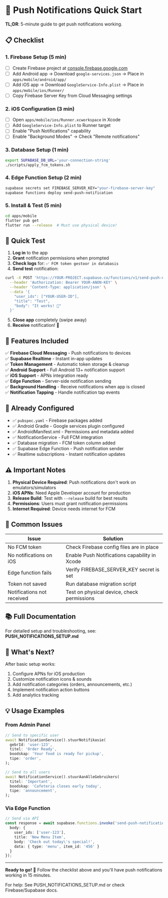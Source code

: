 # 🚀 Push Notifications Quick Start

**TL;DR**: 5-minute guide to get push notifications working.

## 📋 Checklist

### 1. Firebase Setup (5 min)
- [ ] Create Firebase project at [console.firebase.google.com](https://console.firebase.google.com/)
- [ ] Add Android app → Download `google-services.json` → Place in `apps/mobile/android/app/`
- [ ] Add iOS app → Download `GoogleService-Info.plist` → Place in `apps/mobile/ios/Runner/`
- [ ] Copy Firebase Server Key from Cloud Messaging settings

### 2. iOS Configuration (3 min)
- [ ] Open `apps/mobile/ios/Runner.xcworkspace` in Xcode
- [ ] Add `GoogleService-Info.plist` to Runner target
- [ ] Enable "Push Notifications" capability
- [ ] Enable "Background Modes" → Check "Remote notifications"

### 3. Database Setup (1 min)
```bash
export SUPABASE_DB_URL='your-connection-string'
./scripts/apply_fcm_tokens.sh
```

### 4. Edge Function Setup (2 min)
```bash
supabase secrets set FIREBASE_SERVER_KEY="your-firebase-server-key"
supabase functions deploy send-push-notification
```

### 5. Install & Test (5 min)
```bash
cd apps/mobile
flutter pub get
flutter run --release  # Must use physical device!
```

## 🧪 Quick Test

1. **Log in** to the app
2. **Grant** notification permissions when prompted
3. **Check logs** for: `✅ FCM token gestoor in databasis`
4. **Send test** notification:
```bash
curl -X POST 'https://YOUR-PROJECT.supabase.co/functions/v1/send-push-notification' \
  --header 'Authorization: Bearer YOUR-ANON-KEY' \
  --header 'Content-Type: application/json' \
  --data '{
    "user_ids": ["YOUR-USER-ID"],
    "title": "Test",
    "body": "It works! 🎉"
  }'
```
5. **Close app** completely (swipe away)
6. **Receive** notification! 📱

## 📱 Features Included

✅ **Firebase Cloud Messaging** - Push notifications to devices  
✅ **Supabase Realtime** - Instant in-app updates  
✅ **Token Management** - Automatic token storage & cleanup  
✅ **Android Support** - Full Android 13+ notification support  
✅ **iOS Support** - APNs integration ready  
✅ **Edge Function** - Server-side notification sending  
✅ **Background Handling** - Receive notifications when app is closed  
✅ **Notification Tapping** - Handle notification tap events  

## 🔧 Already Configured

- ✅ `pubspec.yaml` - Firebase packages added
- ✅ Android Gradle - Google services plugin configured
- ✅ AndroidManifest.xml - Permissions and metadata added
- ✅ NotificationService - Full FCM integration
- ✅ Database migration - FCM token column added
- ✅ Supabase Edge Function - Push notification sender
- ✅ Realtime subscriptions - Instant notification updates

## ⚠️ Important Notes

1. **Physical Device Required**: Push notifications don't work on emulators/simulators
2. **iOS APNs**: Need Apple Developer account for production
3. **Release Build**: Test with `--release` build for best results
4. **Permissions**: Users must grant notification permissions
5. **Internet Required**: Device needs internet for FCM

## 🐛 Common Issues

| Issue | Solution |
|-------|----------|
| No FCM token | Check Firebase config files are in place |
| No notifications on iOS | Enable Push Notifications capability in Xcode |
| Edge function fails | Verify FIREBASE_SERVER_KEY secret is set |
| Token not saved | Run database migration script |
| Notifications not received | Test on physical device, check permissions |

## 📚 Full Documentation

For detailed setup and troubleshooting, see: **PUSH_NOTIFICATIONS_SETUP.md**

## 🎯 What's Next?

After basic setup works:
1. Configure APNs for iOS production
2. Customize notification icons & sounds
3. Add notification categories (orders, announcements, etc.)
4. Implement notification action buttons
5. Add analytics tracking

## 💡 Usage Examples

### From Admin Panel
```dart
// Send to specific user
await NotificationService().stuurNotifikasie(
  gebrId: 'user-123',
  titel: 'Order Ready',
  boodskap: 'Your food is ready for pickup',
  tipe: 'order',
);

// Send to all users
await NotificationService().stuurAanAlleGebruikers(
  titel: 'Important',
  boodskap: 'Cafeteria closes early today',
  tipe: 'announcement',
);
```

### Via Edge Function
```typescript
// Send via API
const response = await supabase.functions.invoke('send-push-notification', {
  body: {
    user_ids: ['user-123'],
    title: 'New Menu Item',
    body: 'Check out today\'s special!',
    data: { type: 'menu', item_id: '456' }
  }
});
```

---

**Ready to go!** 🚀 Follow the checklist above and you'll have push notifications working in 15 minutes.

For help: See PUSH_NOTIFICATIONS_SETUP.md or check Firebase/Supabase docs.

